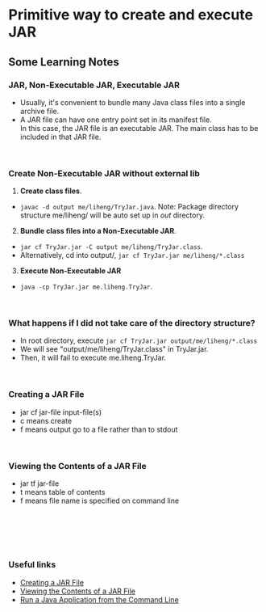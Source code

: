 # Primitive way to create and execute JAR 


## Some Learning Notes ##

### JAR, Non-Executable JAR, Executable JAR ###
* Usually, it's convenient to bundle many Java class files into a single archive file.
* A JAR file can have one entry point set in its manifest file.   
In this case, the JAR file is an executable JAR. 
The main class has to be included in that JAR file.

&nbsp;

### Create Non-Executable JAR without external lib ###
1. **Create class files**.
* `javac -d output me/liheng/TryJar.java`. Note: Package directory structure me/liheng/ will be auto set up in *out* directory. 
2. **Bundle class files into a Non-Executable JAR**.
* `jar cf TryJar.jar -C output me/liheng/TryJar.class`. 
* Alternatively, cd into output/, `jar cf TryJar.jar me/liheng/*.class`
3. **Execute Non-Executable JAR**
* `java -cp TryJar.jar me.liheng.TryJar`.

&nbsp;

### What happens if I did not take care of the directory structure? ###
* In root directory, execute `jar cf TryJar.jar output/me/liheng/*.class`
* We will see "output/me/liheng/TryJar.class" in TryJar.jar.
* Then, it will fail to execute me.liheng.TryJar.

&nbsp;

### Creating a JAR File ###
* jar cf jar-file input-file(s)
* c means create
* f means output go to a file rather than to stdout

&nbsp;

### Viewing the Contents of a JAR File ###
* jar tf jar-file
* t means table of contents
* f means file name is specified on command line

&nbsp;


&nbsp;
----
### Useful links ###
* [Creating a JAR File](https://docs.oracle.com/javase/tutorial/deployment/jar/build.html)
* [Viewing the Contents of a JAR File](https://docs.oracle.com/javase/tutorial/deployment/jar/view.html)
* [Run a Java Application from the Command Line](https://www.baeldung.com/java-run-jar-with-arguments)